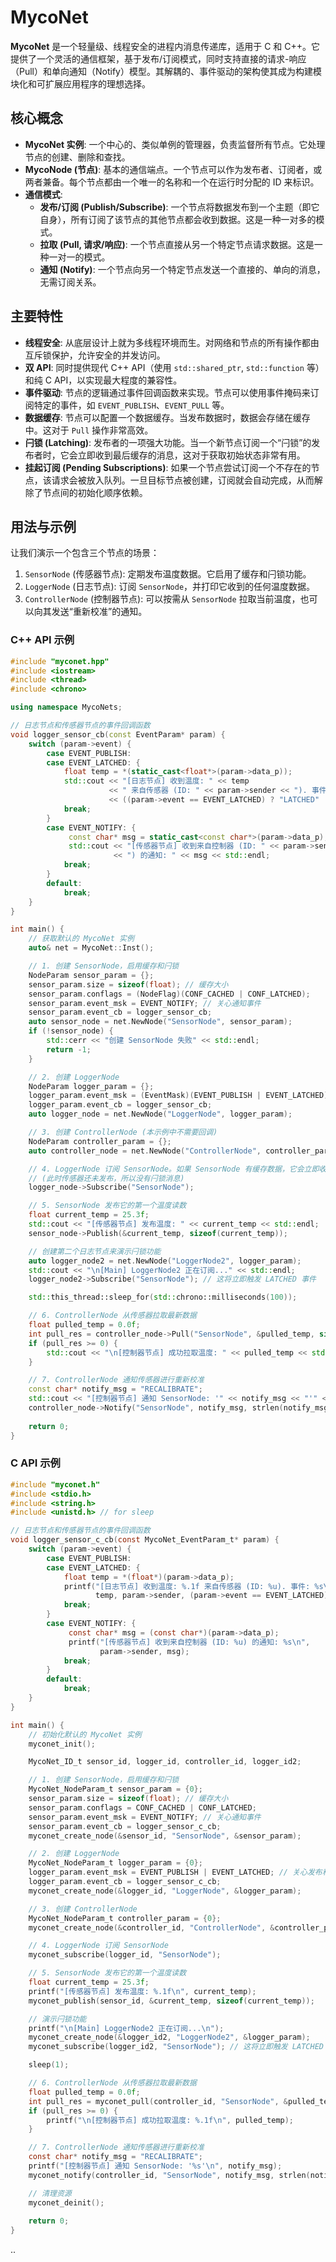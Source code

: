 # MycoNet

**MycoNet** 是一个轻量级、线程安全的进程内消息传递库，适用于 C 和 C++。它提供了一个灵活的通信框架，基于发布/订阅模式，同时支持直接的请求-响应（Pull）和单向通知（Notify）模型。其解耦的、事件驱动的架构使其成为构建模块化和可扩展应用程序的理想选择。

## 核心概念

-   **MycoNet 实例**: 一个中心的、类似单例的管理器，负责监督所有节点。它处理节点的创建、删除和查找。
-   **MycoNode (节点)**: 基本的通信端点。一个节点可以作为发布者、订阅者，或两者兼备。每个节点都由一个唯一的名称和一个在运行时分配的 ID 来标识。
-   **通信模式**:
    -   **发布/订阅 (Publish/Subscribe)**: 一个节点将数据发布到一个主题（即它自身），所有订阅了该节点的其他节点都会收到数据。这是一种一对多的模式。
    -   **拉取 (Pull, 请求/响应)**: 一个节点直接从另一个特定节点请求数据。这是一种一对一的模式。
    -   **通知 (Notify)**: 一个节点向另一个特定节点发送一个直接的、单向的消息，无需订阅关系。

## 主要特性

-   **线程安全**: 从底层设计上就为多线程环境而生。对网络和节点的所有操作都由互斥锁保护，允许安全的并发访问。
-   **双 API**: 同时提供现代 C++ API（使用 `std::shared_ptr`, `std::function` 等）和纯 C API，以实现最大程度的兼容性。
-   **事件驱动**: 节点的逻辑通过事件回调函数来实现。节点可以使用事件掩码来订阅特定的事件，如 `EVENT_PUBLISH`、`EVENT_PULL` 等。
-   **数据缓存**: 节点可以配置一个数据缓存。当发布数据时，数据会存储在缓存中。这对于 `Pull` 操作非常高效。
-   **闩锁 (Latching)**: 发布者的一项强大功能。当一个新节点订阅一个“闩锁”的发布者时，它会立即收到最后缓存的消息，这对于获取初始状态非常有用。
-   **挂起订阅 (Pending Subscriptions)**: 如果一个节点尝试订阅一个不存在的节点，该请求会被放入队列。一旦目标节点被创建，订阅就会自动完成，从而解除了节点间的初始化顺序依赖。

## 用法与示例

让我们演示一个包含三个节点的场景：
1.  `SensorNode` (传感器节点): 定期发布温度数据。它启用了缓存和闩锁功能。
2.  `LoggerNode` (日志节点): 订阅 `SensorNode`，并打印它收到的任何温度数据。
3.  `ControllerNode` (控制器节点): 可以按需从 `SensorNode` 拉取当前温度，也可以向其发送“重新校准”的通知。

### C++ API 示例

```cpp
#include "myconet.hpp"
#include <iostream>
#include <thread>
#include <chrono>

using namespace MycoNets;

// 日志节点和传感器节点的事件回调函数
void logger_sensor_cb(const EventParam* param) {
    switch (param->event) {
        case EVENT_PUBLISH:
        case EVENT_LATCHED: {
            float temp = *(static_cast<float*>(param->data_p));
            std::cout << "[日志节点] 收到温度: " << temp 
                      << " 来自传感器 (ID: " << param->sender << "). 事件: "
                      << ((param->event == EVENT_LATCHED) ? "LATCHED" : "PUBLISH") << std::endl;
            break;
        }
        case EVENT_NOTIFY: {
             const char* msg = static_cast<const char*>(param->data_p);
             std::cout << "[传感器节点] 收到来自控制器 (ID: " << param->sender 
                       << ") 的通知: " << msg << std::endl;
            break;
        }
        default:
            break;
    }
}

int main() {
    // 获取默认的 MycoNet 实例
    auto& net = MycoNet::Inst();

    // 1. 创建 SensorNode，启用缓存和闩锁
    NodeParam sensor_param = {};
    sensor_param.size = sizeof(float); // 缓存大小
    sensor_param.conflags = (NodeFlag)(CONF_CACHED | CONF_LATCHED);
    sensor_param.event_msk = EVENT_NOTIFY; // 关心通知事件
    sensor_param.event_cb = logger_sensor_cb;
    auto sensor_node = net.NewNode("SensorNode", sensor_param);
    if (!sensor_node) {
        std::cerr << "创建 SensorNode 失败" << std::endl;
        return -1;
    }

    // 2. 创建 LoggerNode
    NodeParam logger_param = {};
    logger_param.event_msk = (EventMask)(EVENT_PUBLISH | EVENT_LATCHED); // 关心发布和闩锁事件
    logger_param.event_cb = logger_sensor_cb;
    auto logger_node = net.NewNode("LoggerNode", logger_param);

    // 3. 创建 ControllerNode (本示例中不需要回调)
    NodeParam controller_param = {};
    auto controller_node = net.NewNode("ControllerNode", controller_param);

    // 4. LoggerNode 订阅 SensorNode。如果 SensorNode 有缓存数据，它会立即收到。
    // (此时传感器还未发布，所以没有闩锁消息)
    logger_node->Subscribe("SensorNode");

    // 5. SensorNode 发布它的第一个温度读数
    float current_temp = 25.3f;
    std::cout << "[传感器节点] 发布温度: " << current_temp << std::endl;
    sensor_node->Publish(&current_temp, sizeof(current_temp));

    // 创建第二个日志节点来演示闩锁功能
    auto logger_node2 = net.NewNode("LoggerNode2", logger_param);
    std::cout << "\n[Main] LoggerNode2 正在订阅..." << std::endl;
    logger_node2->Subscribe("SensorNode"); // 这将立即触发 LATCHED 事件

    std::this_thread::sleep_for(std::chrono::milliseconds(100));

    // 6. ControllerNode 从传感器拉取最新数据
    float pulled_temp = 0.0f;
    int pull_res = controller_node->Pull("SensorNode", &pulled_temp, sizeof(pulled_temp));
    if (pull_res >= 0) {
        std::cout << "\n[控制器节点] 成功拉取温度: " << pulled_temp << std::endl;
    }

    // 7. ControllerNode 通知传感器进行重新校准
    const char* notify_msg = "RECALIBRATE";
    std::cout << "[控制器节点] 通知 SensorNode: '" << notify_msg << "'" << std::endl;
    controller_node->Notify("SensorNode", notify_msg, strlen(notify_msg) + 1);
    
    return 0;
}
```

### C API 示例

```c
#include "myconet.h"
#include <stdio.h>
#include <string.h>
#include <unistd.h> // for sleep

// 日志节点和传感器节点的事件回调函数
void logger_sensor_c_cb(const MycoNet_EventParam_t* param) {
    switch (param->event) {
        case EVENT_PUBLISH:
        case EVENT_LATCHED: {
            float temp = *(float*)(param->data_p);
            printf("[日志节点] 收到温度: %.1f 来自传感器 (ID: %u). 事件: %s\n",
                   temp, param->sender, (param->event == EVENT_LATCHED) ? "LATCHED" : "PUBLISH");
            break;
        }
        case EVENT_NOTIFY: {
             const char* msg = (const char*)(param->data_p);
             printf("[传感器节点] 收到来自控制器 (ID: %u) 的通知: %s\n",
                    param->sender, msg);
            break;
        }
        default:
            break;
    }
}

int main() {
    // 初始化默认的 MycoNet 实例
    myconet_init();

    MycoNet_ID_t sensor_id, logger_id, controller_id, logger_id2;

    // 1. 创建 SensorNode，启用缓存和闩锁
    MycoNet_NodeParam_t sensor_param = {0};
    sensor_param.size = sizeof(float); // 缓存大小
    sensor_param.conflags = CONF_CACHED | CONF_LATCHED;
    sensor_param.event_msk = EVENT_NOTIFY; // 关心通知事件
    sensor_param.event_cb = logger_sensor_c_cb;
    myconet_create_node(&sensor_id, "SensorNode", &sensor_param);

    // 2. 创建 LoggerNode
    MycoNet_NodeParam_t logger_param = {0};
    logger_param.event_msk = EVENT_PUBLISH | EVENT_LATCHED; // 关心发布和闩锁事件
    logger_param.event_cb = logger_sensor_c_cb;
    myconet_create_node(&logger_id, "LoggerNode", &logger_param);

    // 3. 创建 ControllerNode
    MycoNet_NodeParam_t controller_param = {0};
    myconet_create_node(&controller_id, "ControllerNode", &controller_param);

    // 4. LoggerNode 订阅 SensorNode
    myconet_subscribe(logger_id, "SensorNode");

    // 5. SensorNode 发布它的第一个温度读数
    float current_temp = 25.3f;
    printf("[传感器节点] 发布温度: %.1f\n", current_temp);
    myconet_publish(sensor_id, &current_temp, sizeof(current_temp));

    // 演示闩锁功能
    printf("\n[Main] LoggerNode2 正在订阅...\n");
    myconet_create_node(&logger_id2, "LoggerNode2", &logger_param);
    myconet_subscribe(logger_id2, "SensorNode"); // 这将立即触发 LATCHED 事件

    sleep(1);

    // 6. ControllerNode 从传感器拉取最新数据
    float pulled_temp = 0.0f;
    int pull_res = myconet_pull(controller_id, "SensorNode", &pulled_temp, sizeof(pulled_temp));
    if (pull_res >= 0) {
        printf("\n[控制器节点] 成功拉取温度: %.1f\n", pulled_temp);
    }

    // 7. ControllerNode 通知传感器进行重新校准
    const char* notify_msg = "RECALIBRATE";
    printf("[控制器节点] 通知 SensorNode: '%s'\n", notify_msg);
    myconet_notify(controller_id, "SensorNode", notify_msg, strlen(notify_msg) + 1);

    // 清理资源
    myconet_deinit();
    
    return 0;
}
```

..

